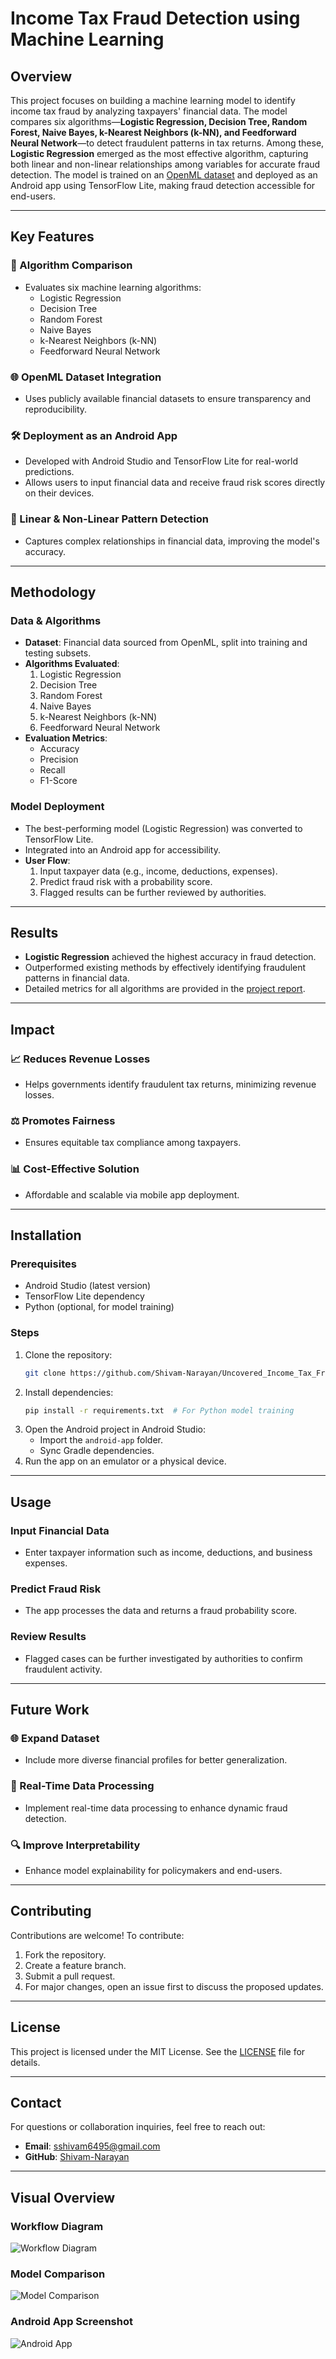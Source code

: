 # Income Tax Fraud Detection using Machine Learning

## Overview
This project focuses on building a machine learning model to identify income tax fraud by analyzing taxpayers' financial data. The model compares six algorithms—**Logistic Regression, Decision Tree, Random Forest, Naive Bayes, k-Nearest Neighbors (k-NN), and Feedforward Neural Network**—to detect fraudulent patterns in tax returns. Among these, **Logistic Regression** emerged as the most effective algorithm, capturing both linear and non-linear relationships among variables for accurate fraud detection. The model is trained on an [OpenML dataset](https://www.openml.org) and deployed as an Android app using TensorFlow Lite, making fraud detection accessible for end-users.

---

## Key Features

### 🔢 Algorithm Comparison
- Evaluates six machine learning algorithms:
  - Logistic Regression
  - Decision Tree
  - Random Forest
  - Naive Bayes
  - k-Nearest Neighbors (k-NN)
  - Feedforward Neural Network

### 🌐 OpenML Dataset Integration
- Uses publicly available financial datasets to ensure transparency and reproducibility.

### 🛠️ Deployment as an Android App
- Developed with Android Studio and TensorFlow Lite for real-world predictions.
- Allows users to input financial data and receive fraud risk scores directly on their devices.

### 🔅 Linear & Non-Linear Pattern Detection
- Captures complex relationships in financial data, improving the model's accuracy.

---

## Methodology

### Data & Algorithms
- **Dataset**: Financial data sourced from OpenML, split into training and testing subsets.
- **Algorithms Evaluated**:
  1. Logistic Regression
  2. Decision Tree
  3. Random Forest
  4. Naive Bayes
  5. k-Nearest Neighbors (k-NN)
  6. Feedforward Neural Network
- **Evaluation Metrics**:
  - Accuracy
  - Precision
  - Recall
  - F1-Score

### Model Deployment
- The best-performing model (Logistic Regression) was converted to TensorFlow Lite.
- Integrated into an Android app for accessibility.
- **User Flow**:
  1. Input taxpayer data (e.g., income, deductions, expenses).
  2. Predict fraud risk with a probability score.
  3. Flagged results can be further reviewed by authorities.

---

## Results
- **Logistic Regression** achieved the highest accuracy in fraud detection.
- Outperformed existing methods by effectively identifying fraudulent patterns in financial data.
- Detailed metrics for all algorithms are provided in the [project report](Report_shivam.pdf).

---

## Impact

### 📈 Reduces Revenue Losses
- Helps governments identify fraudulent tax returns, minimizing revenue losses.

### ⚖️ Promotes Fairness
- Ensures equitable tax compliance among taxpayers.

### 📊 Cost-Effective Solution
- Affordable and scalable via mobile app deployment.

---

## Installation

### Prerequisites
- Android Studio (latest version)
- TensorFlow Lite dependency
- Python (optional, for model training)

### Steps
1. Clone the repository:
   ```bash
   git clone https://github.com/Shivam-Narayan/Uncovered_Income_Tax_Fraud_Detection.git
   ```
2. Install dependencies:
   ```bash
   pip install -r requirements.txt  # For Python model training
   ```
3. Open the Android project in Android Studio:
   - Import the `android-app` folder.
   - Sync Gradle dependencies.
4. Run the app on an emulator or a physical device.

---

## Usage

### Input Financial Data
- Enter taxpayer information such as income, deductions, and business expenses.

### Predict Fraud Risk
- The app processes the data and returns a fraud probability score.

### Review Results
- Flagged cases can be further investigated by authorities to confirm fraudulent activity.

---

## Future Work

### 🌐 Expand Dataset
- Include more diverse financial profiles for better generalization.

### 🔄 Real-Time Data Processing
- Implement real-time data processing to enhance dynamic fraud detection.

### 🔍 Improve Interpretability
- Enhance model explainability for policymakers and end-users.

---

## Contributing
Contributions are welcome! To contribute:
1. Fork the repository.
2. Create a feature branch.
3. Submit a pull request.
4. For major changes, open an issue first to discuss the proposed updates.

---

## License
This project is licensed under the MIT License. See the [LICENSE](LICENSE) file for details.

---

## Contact
For questions or collaboration inquiries, feel free to reach out:
- **Email**: sshivam6495@gmail.com
- **GitHub**: [Shivam-Narayan](https://github.com/Shivam-Narayan)

---

## Visual Overview

### Workflow Diagram
![Workflow Diagram](https://via.placeholder.com/800x400?text=Workflow+Diagram)

### Model Comparison
![Model Comparison](https://via.placeholder.com/800x400?text=Model+Comparison+Graph)

### Android App Screenshot
![Android App](https://via.placeholder.com/800x400?text=Android+App+Screenshot)

